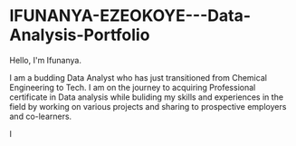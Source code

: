 # IFUNANYA-EZEOKOYE---Data-Analysis-Portfolio
Hello, I'm Ifunanya.

I am a budding Data Analyst who has just transitioned from Chemical Engineering to Tech. I am on the journey to acquiring  Professional certificate in Data analysis while buliding my skills and experiences in the field by working on various projects and sharing to prospective employers and co-learners.


I
